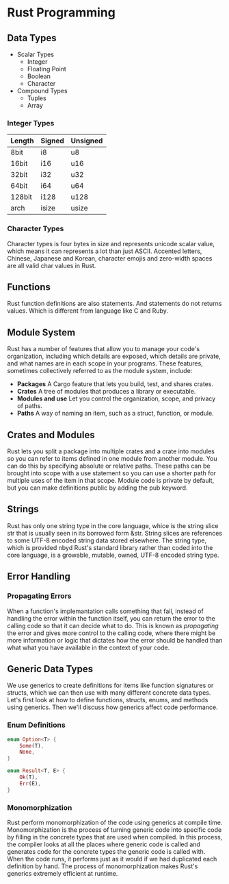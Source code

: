 # Rust Programming

## Data Types

- Scalar Types
    - Integer
    - Floating Point
    - Boolean
    - Character
- Compound Types
    - Tuples
    - Array

### Integer Types

| Length | Signed | Unsigned |
|--------|--------|----------|
| 8bit   | i8     | u8       |
| 16bit  | i16    | u16      |
| 32bit  | i32    | u32      |
| 64bit  | i64    | u64      |
| 128bit | i128   | u128     |
| arch   | isize  | usize    |

### Character Types

Character types is four bytes in size and represents unicode scalar
value, which means it can represents a lot than just ASCII.
Accented letters, Chinese, Japanese and Korean, character
emojis and zero-width spaces are all valid char values in
Rust.

## Functions

Rust function definitions are also statements. And statements
do not returns values. Which is different from language like
C and Ruby.

## Module System

Rust has a number of features that allow you to manage your
code's organization, including which details are exposed,
which details are private, and what names are in each scope
in your programs. These features, sometimes collectively
referred to as the module system, include:

- **Packages** A Cargo feature that lets you build, test,
and shares crates.
- **Crates** A tree of modules that produces a library or
executable.
- **Modules and use** Let you control the organization,
scope, and privacy of paths.
- **Paths** A way of naming an item, such as a struct,
function, or module.

## Crates and Modules

Rust lets you split a package into multiple crates and a
crate into modules so you can refer to items defined in one
module from another module. You can do this by specifying
absolute or relative paths. These paths can be brought into
scope with a use statement so you can use a shorter path for
multiple uses of the item in that scope. Module code is
private by default, but you can make definitions public by
adding the pub keyword.

## Strings

Rust has only one string type in the core language, whice is
the string slice str that is usually seen in its borrowed
form &str. String slices are references to some UTF-8
encoded string data stored elsewhere. The string type, which
is provided nbyd Rust's standard library rather than coded
into the core language, is a growable, mutable, owned, UTF-8
encoded string type.

## Error Handling

### Propagating Errors

When a function's implemantation calls something that fail,
instead of handling the error within the function itself,
you can return the error to the calling code so that it can
decide what to do. This is known as *propagating* the error
and gives more control to the calling code, where there
might be more information or logic that dictates how the
error should be handled than what what you have available in
the context of your code.

## Generic Data Types

We use generics to create definitions for items like function signatures
or structs, which we can then use with many different concrete data
types. Let's first look at how to define functions, structs, enums, and
methods using generics. Then we'll discuss how generics affect code
performance.

### Enum Definitions

``` rust
enum Option<T> {
    Some(T),
    None,
}

enum Result<T, E> {
    Ok(T),
    Err(E),
}
```

### Monomorphization

Rust perform monomorphization of the code using generics at compile
time. Monomorphization is the process of turning generic code into
specific code by filling in the concrete types that are used when
compiled. In this process, the compiler looks at all the places where
generic code is called and generates code for the concrete types the
generic code is called with. When the code runs, it performs just as it
would if we had duplicated each definition by hand. The process of
monomorphization makes Rust's generics extremely efficient at runtime.
